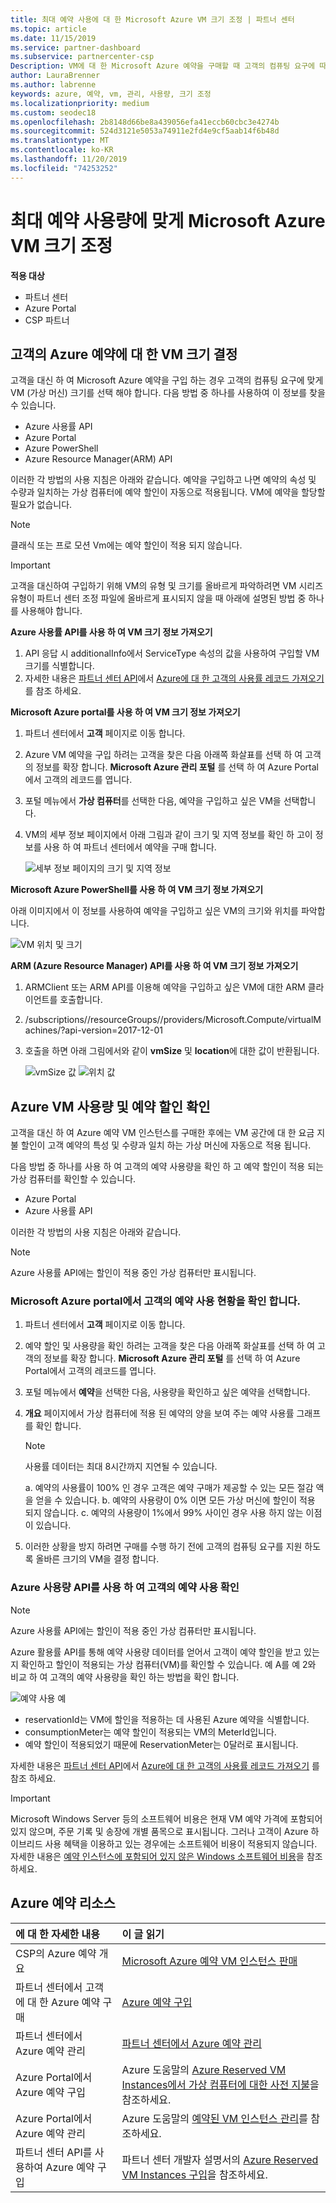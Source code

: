 ```yaml
---
title: 최대 예약 사용에 대 한 Microsoft Azure VM 크기 조정 | 파트너 센터
ms.topic: article
ms.date: 11/15/2019
ms.service: partner-dashboard
ms.subservice: partnercenter-csp
Description: VM에 대 한 Microsoft Azure 예약을 구매할 때 고객의 컴퓨팅 요구에 따라 VM (가상 머신)의 크기를 조정 하는 방법을 알아봅니다.
author: LauraBrenner
ms.author: labrenne
keywords: azure, 예약, vm, 관리, 사용량, 크기 조정
ms.localizationpriority: medium
ms.custom: seodec18
ms.openlocfilehash: 2b8148d66be8a439056efa41eccb60cbc3e4274b
ms.sourcegitcommit: 524d3121e5053a74911e2fd4e9cf5aab14f6b48d
ms.translationtype: MT
ms.contentlocale: ko-KR
ms.lasthandoff: 11/20/2019
ms.locfileid: "74253252"
---
```

# <a name="microsoft-azure-vm-sizing-for-maximum-reservation-usage"></a>최대 예약 사용량에 맞게 Microsoft Azure VM 크기 조정

**적용 대상**

- 파트너 센터
- Azure Portal
- CSP 파트너

## <a name="determine-the-vm-size-for-a-customers-azure-reservation"></a>고객의 Azure 예약에 대 한 VM 크기 결정 

고객을 대신 하 여 Microsoft Azure 예약을 구입 하는 경우 고객의 컴퓨팅 요구에 맞게 VM (가상 머신) 크기를 선택 해야 합니다. 다음 방법 중 하나를 사용하여 이 정보를 찾을 수 있습니다.

- Azure 사용률 API
- Azure Portal
- Azure PowerShell
- Azure Resource Manager(ARM) API

이러한 각 방법의 사용 지침은 아래와 같습니다. 예약을 구입하고 나면 예약의 속성 및 수량과 일치하는 가상 컴퓨터에 예약 할인이 자동으로 적용됩니다. VM에 예약을 할당할 필요가 없습니다.

>[!NOTE]
>클래식 또는 프로 모션 Vm에는 예약 할인이 적용 되지 않습니다.

>[!IMPORTANT]
>고객을 대신하여 구입하기 위해 VM의 유형 및 크기를 올바르게 파악하려면 VM 시리즈 유형이 파트너 센터 조정 파일에 올바르게 표시되지 않을 때 아래에 설명된 방법 중 하나를 사용해야 합니다.

**Azure 사용률 API를 사용 하 여 VM 크기 정보 가져오기**

1. API 응답 시 additionalInfo에서 ServiceType 속성의 값을 사용하여 구입할 VM 크기를 식별합니다.
2. 자세한 내용은 [파트너 센터 API](https://docs.microsoft.com/partner-center/develop/)에서 [Azure에 대 한 고객의 사용률 레코드 가져오기](https://docs.microsoft.com/partner-center/develop/get-a-customer-s-utilization-record-for-azure) 를 참조 하세요.

**Microsoft Azure portal를 사용 하 여 VM 크기 정보 가져오기**

1. 파트너 센터에서 **고객** 페이지로 이동 합니다.
2. Azure VM 예약을 구입 하려는 고객을 찾은 다음 아래쪽 화살표를 선택 하 여 고객의 정보를 확장 합니다. **Microsoft Azure 관리 포털** 를 선택 하 여 Azure Portal에서 고객의 레코드를 엽니다.
3. 포털 메뉴에서 **가상 컴퓨터**를 선택한 다음, 예약을 구입하고 싶은 VM을 선택합니다.
4. VM의 세부 정보 페이지에서 아래 그림과 같이 크기 및 지역 정보를 확인 하 고이 정보를 사용 하 여 파트너 센터에서 예약을 구매 합니다.  

    ![세부 정보 페이지의 크기 및 지역 정보](images/usage1.png)

**Microsoft Azure PowerShell를 사용 하 여 VM 크기 정보 가져오기**

아래 이미지에서 이 정보를 사용하여 예약을 구입하고 싶은 VM의 크기와 위치를 파악합니다. 

![VM 위치 및 크기](images/usage2.png)

**ARM (Azure Resource Manager) API를 사용 하 여 VM 크기 정보 가져오기**

1. ARMClient 또는 ARM API를 이용해 예약을 구입하고 싶은 VM에 대한 ARM 클라이언트를 호출합니다.

2. /subscriptions/<Subscription ID>/resourceGroups/<Resource group name>/providers/Microsoft.Compute/virtualMachines/<VM Instance Name>?api-version=2017-12-01

3. 호출을 하면 아래 그림에서와 같이 **vmSize** 및 **location**에 대한 값이 반환됩니다.

    ![vmSize 값](images/usage3.png) ![위치 값](images/usage4.png)

## <a name="verify-azure-vm-usage-and-reservation-discount"></a>Azure VM 사용량 및 예약 할인 확인

고객을 대신 하 여 Azure 예약 VM 인스턴스를 구매한 후에는 VM 공간에 대 한 요금 지불 할인이 고객 예약의 특성 및 수량과 일치 하는 가상 머신에 자동으로 적용 됩니다.

다음 방법 중 하나를 사용 하 여 고객의 예약 사용량을 확인 하 고 예약 할인이 적용 되는 가상 컴퓨터를 확인할 수 있습니다.

- Azure Portal
- Azure 사용률 API

이러한 각 방법의 사용 지침은 아래와 같습니다.

>[!NOTE]
>Azure 사용률 API에는 할인이 적용 중인 가상 컴퓨터만 표시됩니다.  

### <a name="verify-the-customers-reservation-usage-in-the-microsoft-azure-portal"></a>Microsoft Azure portal에서 고객의 예약 사용 현황을 확인 합니다.

1. 파트너 센터에서 **고객** 페이지로 이동 합니다.

2. 예약 할인 및 사용량을 확인 하려는 고객을 찾은 다음 아래쪽 화살표를 선택 하 여 고객의 정보를 확장 합니다. **Microsoft Azure 관리 포털** 를 선택 하 여 Azure Portal에서 고객의 레코드를 엽니다.
3. 포털 메뉴에서 **예약**을 선택한 다음, 사용량을 확인하고 싶은 예약을 선택합니다.
4. **개요** 페이지에서 가상 컴퓨터에 적용 된 예약의 양을 보여 주는 예약 사용률 그래프를 확인 합니다.

    >[!NOTE]
    >사용률 데이터는 최대 8시간까지 지연될 수 있습니다.

    a. 예약의 사용률이 100% 인 경우 고객은 예약 구매가 제공할 수 있는 모든 절감 액을 얻을 수 있습니다.
    b. 예약의 사용량이 0% 이면 모든 가상 머신에 할인이 적용 되지 않습니다.
    c. 예약의 사용량이 1%에서 99% 사이인 경우 사용 하지 않는 이점이 있습니다.

5. 이러한 상황을 방지 하려면 구매를 수행 하기 전에 고객의 컴퓨팅 요구를 지원 하도록 올바른 크기의 VM을 결정 합니다.

### <a name="verify-the-customers-reservation-usage-with-the-azure-utilization-api"></a>Azure 사용량 API를 사용 하 여 고객의 예약 사용 확인

>[!NOTE]
>Azure 사용률 API에는 할인이 적용 중인 가상 컴퓨터만 표시됩니다.  

Azure 활용률 API를 통해 예약 사용량 데이터를 얻어서 고객이 예약 할인을 받고 있는지 확인하고 할인이 적용되는 가상 컴퓨터(VM)를 확인할 수 있습니다. 예 A를 예 2와 비교 하 여 고객의 예약 사용량을 확인 하는 방법을 확인 합니다.

![예약 사용 예](images/usage5.png)

- reservationId는 VM에 할인을 적용하는 데 사용된 Azure 예약을 식별합니다.
- consumptionMeter는 예약 할인이 적용되는 VM의 MeterId입니다.
- 예약 할인이 적용되었기 때문에 ReservationMeter는 0달러로 표시됩니다.

자세한 내용은 [파트너 센터 API](https://docs.microsoft.com/partner-center/develop/)에서 [Azure에 대 한 고객의 사용률 레코드 가져오기](https://docs.microsoft.com/partner-center/develop/get-a-customer-s-utilization-record-for-azure) 를 참조 하세요.

>[!IMPORTANT]
>Microsoft Windows Server 등의 소프트웨어 비용은 현재 VM 예약 가격에 포함되어 있지 않으며, 주문 기록 및 송장에 개별 품목으로 표시됩니다. 그러나 고객이 Azure 하이브리드 사용 혜택을 이용하고 있는 경우에는 소프트웨어 비용이 적용되지 않습니다. 자세한 내용은 [예약 인스턴스에 포함되어 있지 않은 Windows 소프트웨어 비용](https://docs.microsoft.com/azure/billing/billing-reserved-instance-windows-software-costs)을 참조하세요.  

## <a name="azure-reservations-resources"></a>Azure 예약 리소스

|**에 대 한 자세한 내용**   |**이 글 읽기**    |
|:-----------------------------|:-----------------|
|CSP의 Azure 예약 개요  | [Microsoft Azure 예약 VM 인스턴스 판매](azure-reservations.md)
|파트너 센터에서 고객에 대 한 Azure 예약 구매   |[Azure 예약 구입](azure-reservations-buying.md)
|파트너 센터에서 Azure 예약 관리 | [파트너 센터에서 Azure 예약 관리](azure-reservations-manage.md)
|Azure Portal에서 Azure 예약 구입 | Azure 도움말의 [Azure Reserved VM Instances에서 가상 컴퓨터에 대한 사전 지불](https://docs.microsoft.com/azure/virtual-machines/windows/prepay-reserved-vm-instances)을 참조하세요. |
|Azure Portal에서 Azure 예약 관리   |Azure 도움말의 [예약된 VM 인스턴스 관리](https://docs.microsoft.com/azure/billing/billing-manage-reserved-vm-instance)를 참조하세요.  |
|파트너 센터 API를 사용하여 Azure 예약 구입 | 파트너 센터 개발자 설명서의 [Azure Reserved VM Instances 구입](https://docs.microsoft.com/partner-center/develop/purchase-azure-reservations)을 참조하세요.
